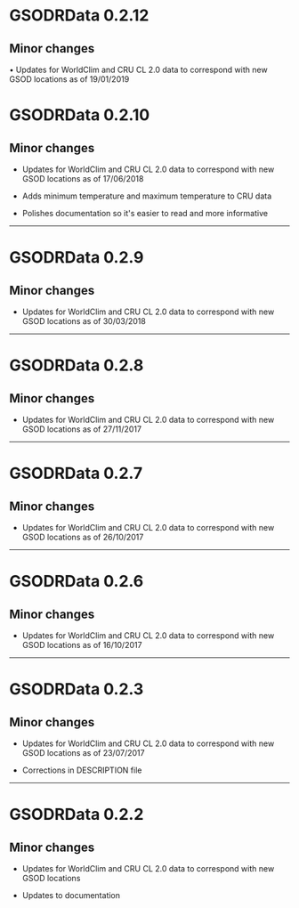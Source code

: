  # GSODRData 0.2.12
 
 ## Minor changes

• Updates for WorldClim and CRU CL 2.0 data to correspond with new GSOD
locations as of 19/01/2019

# GSODRData 0.2.10

## Minor changes

  - Updates for WorldClim and CRU CL 2.0 data to correspond with new GSOD
  locations as of 17/06/2018

  - Adds minimum temperature and maximum temperature to CRU data

  - Polishes documentation so it's easier to read and more informative

--------------------------------------------------------------------------------

# GSODRData 0.2.9

## Minor changes

  - Updates for WorldClim and CRU CL 2.0 data to correspond with new GSOD
  locations as of 30/03/2018

--------------------------------------------------------------------------------

# GSODRData 0.2.8

## Minor changes

  - Updates for WorldClim and CRU CL 2.0 data to correspond with new GSOD
  locations as of 27/11/2017

--------------------------------------------------------------------------------

# GSODRData 0.2.7

## Minor changes

  - Updates for WorldClim and CRU CL 2.0 data to correspond with new GSOD
  locations as of 26/10/2017

--------------------------------------------------------------------------------

# GSODRData 0.2.6

## Minor changes

  - Updates for WorldClim and CRU CL 2.0 data to correspond with new GSOD
  locations as of 16/10/2017

--------------------------------------------------------------------------------

# GSODRData 0.2.3

## Minor changes

  - Updates for WorldClim and CRU CL 2.0 data to correspond with new GSOD
  locations as of 23/07/2017

- Corrections in DESCRIPTION file

--------------------------------------------------------------------------------

# GSODRData 0.2.2

## Minor changes

  - Updates for WorldClim and CRU CL 2.0 data to correspond with new GSOD
  locations

  - Updates to documentation
